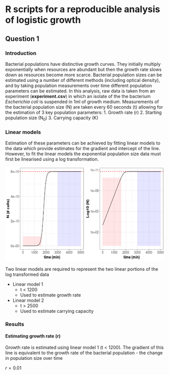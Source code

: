 # R scripts for a reproducible analysis of logistic growth

## Question 1

### Introduction

Bacterial populations have distinctive growth curves. They initially multiply exponentially when resources are abundant but then the growth rate slows down as resources become more scarce. Bacterial population sizes can be estimated using a number of different methods (including optical density), and by taking population measurements over time different population parameters can be estimated. In this analysis, raw data is taken from an experiment (**experiment.csv**) in which an isolate of the the bacterium *Escherichia coli* is suspended in 1ml of growth medium. Measurements of the bacterial population size (N) are taken every 60 seconds (t) allowing for the estimation of 3 key population parameters: 1. Growth rate (r) 2. Starting population size (N<sub>0</sub>) 3. Carrying capacity (K)

### Linear models

Estimation of these parameters can be achieved by fitting linear models to the data which provide estimates for the gradient and intercept of the line. However, to fit the linear models the exponential population size data must first be linearised using a log transformation.

<p align="center">

<img src="https://github.com/dusty-saxophone/logistic_growth/blob/main/logistic_growth(2).png" width="650" height="300"/>

</p>

Two linear models are required to represent the two linear portions of the log transformed data

-   Linear model 1
    -   t \< 1200
    -   Used to estimate growth rate
-   Linear model 2
    -   t \> 2500
    -   Used to estimate carrying capacity

### Results

#### Estimating growth rate (r)

Growth rate is estimated using linear model 1 (t \< 1200). The gradient of this line is equivalent to the growth rate of the bacterial population - the change in population size over time

$r = 0.01$
